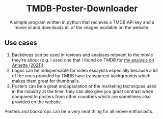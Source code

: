 <h1 align = "center">TMDB-Poster-Downloader</h1>
<p align = "center">A simple program written in python that recieves a TMDB API key and a movie id and downloads all of the images available on the website.</p>

## Use cases
1. Backdrops can be used in reviews and analyses relevant to the movie they're about (e.g. I used one that I found on TMDB for <a href="https://medium.com/@erfan1382gh/a-complete-breakdown-of-annette-2021-from-start-to-finish-8b7c28e39d94">my analysis on Annette (2021)</a>).
2. Logos can be indispensable for video essayists especially because a lot of the ones provided by TMDB have transparent backgrounds which makes them great for thumbnails.
3. Posters can be a great encapsulation of the marketing techniques used in the industry at the time, they can also give you great contrast when compared to posters from other countries which are sometimes also provided on the website.

Posters and backdrops can be a very neat thing for all movie enthusiasts.
